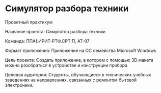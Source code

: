 # Симулятор разбора техники
Проектный практикум

Название проекта:
Симулятор разбора техники

Команда:
ППA1.ИРИТ-РТФ.СРТ П, АТ-07

Формат приложения:
Приложение на ОС семейства Microsoft Windows

Цель проекта:
Создать приложение, в котором с помощью 3D макета можно разобраться в устройстве и конструкции прибора.

Целевая аудитория:
Студенты, обучающиеся в технических учебных заведениях на направлениях, связанных с ремонтом бытовой электроники. 

